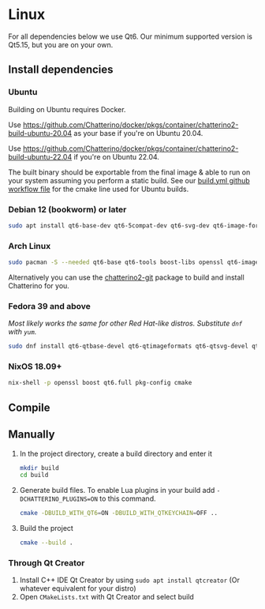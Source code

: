 # Linux

For all dependencies below we use Qt6. Our minimum supported version is Qt5.15, but you are on your own.

## Install dependencies

### Ubuntu

Building on Ubuntu requires Docker.

Use https://github.com/Chatterino/docker/pkgs/container/chatterino2-build-ubuntu-20.04 as your base if you're on Ubuntu 20.04.

Use https://github.com/Chatterino/docker/pkgs/container/chatterino2-build-ubuntu-22.04 if you're on Ubuntu 22.04.

The built binary should be exportable from the final image & able to run on your system assuming you perform a static build. See our [build.yml github workflow file](.github/workflows/build.yml) for the cmake line used for Ubuntu builds.

### Debian 12 (bookworm) or later

```sh
sudo apt install qt6-base-dev qt6-5compat-dev qt6-svg-dev qt6-image-formats-plugins libboost1.81-dev libssl-dev cmake g++ git
```

### Arch Linux

```sh
sudo pacman -S --needed qt6-base qt6-tools boost-libs openssl qt6-imageformats qt6-5compat qt6-svg boost rapidjson pkgconf openssl cmake
```

Alternatively you can use the [chatterino2-git](https://aur.archlinux.org/packages/chatterino2-git/) package to build and install Chatterino for you.

### Fedora 39 and above

_Most likely works the same for other Red Hat-like distros. Substitute `dnf` with `yum`._

```sh
sudo dnf install qt6-qtbase-devel qt6-qtimageformats qt6-qtsvg-devel qt6-qt5compat-devel g++ git openssl-devel boost-devel cmake
```

### NixOS 18.09+

```sh
nix-shell -p openssl boost qt6.full pkg-config cmake
```

## Compile

## Manually

1. In the project directory, create a build directory and enter it
   ```sh
   mkdir build
   cd build
   ```
1. Generate build files. To enable Lua plugins in your build add `-DCHATTERINO_PLUGINS=ON` to this command.
   ```sh
   cmake -DBUILD_WITH_QT6=ON -DBUILD_WITH_QTKEYCHAIN=OFF ..
   ```
1. Build the project
   ```sh
   cmake --build .
   ```

### Through Qt Creator

1. Install C++ IDE Qt Creator by using `sudo apt install qtcreator` (Or whatever equivalent for your distro)
1. Open `CMakeLists.txt` with Qt Creator and select build
